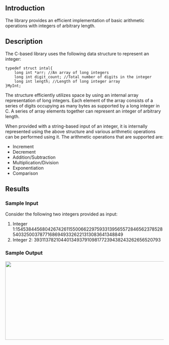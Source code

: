 ## Introduction

The library provides an efficient implementation of basic arithmetic operations with integers of arbitrary length. 

## Description

The C-based library uses the following data structure to represent an integer: 
```
typedef struct intal{
	long int *arr; //An array of long integers
	long int digit_count; //Total number of digits in the integer
	long int length; //Length of long integer array
}MyInt;
```

The structure efficiently utilizes space by using an internal array representation of long integers. Each element of the array consists of a series of digits occupying as many bytes as supported by a long integer in C. A series of array elements together can represent an integer of arbitrary length. 

When provided with a string-based input of an integer, it is internally represented using the above structure and various arithmetic operations can be performed using it. The arithmetic operations that are supported are:
- Increment
- Decrement
- Addition/Subtraction
- Multiplication/Division
- Exponentiation
- Comparison



## Results
### Sample Input 
Consider the following two integers provided as input:
1. Integer 1:15453844568042674261155006622975933139565572846562378528540325003787716869493326221313083641348849
2. Integer 2: 3931137821044013493791098177239438243262656520793

### Sample Output

<img src="https://user-images.githubusercontent.com/31772714/95673417-eb5aee80-0bc5-11eb-9b10-751f3cf7cfec.png" width="1000" height="250">
